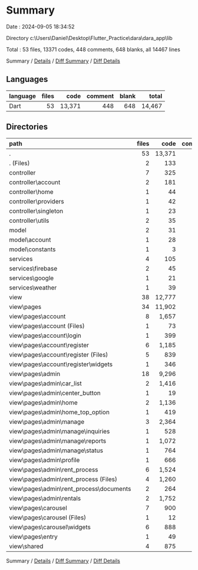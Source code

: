 # Summary

Date : 2024-09-05 18:34:52

Directory c:\\Users\\Daniel\\Desktop\\Flutter_Practice\\dara\\dara_app\\lib

Total : 53 files,  13371 codes, 448 comments, 648 blanks, all 14467 lines

Summary / [Details](details.md) / [Diff Summary](diff.md) / [Diff Details](diff-details.md)

## Languages
| language | files | code | comment | blank | total |
| :--- | ---: | ---: | ---: | ---: | ---: |
| Dart | 53 | 13,371 | 448 | 648 | 14,467 |

## Directories
| path | files | code | comment | blank | total |
| :--- | ---: | ---: | ---: | ---: | ---: |
| . | 53 | 13,371 | 448 | 648 | 14,467 |
| . (Files) | 2 | 133 | 25 | 19 | 177 |
| controller | 7 | 325 | 28 | 48 | 401 |
| controller\\account | 2 | 181 | 9 | 14 | 204 |
| controller\\home | 1 | 44 | 7 | 12 | 63 |
| controller\\providers | 1 | 42 | 3 | 6 | 51 |
| controller\\singleton | 1 | 23 | 7 | 11 | 41 |
| controller\\utils | 2 | 35 | 2 | 5 | 42 |
| model | 2 | 31 | 0 | 2 | 33 |
| model\\account | 1 | 28 | 0 | 2 | 30 |
| model\\constants | 1 | 3 | 0 | 0 | 3 |
| services | 4 | 105 | 14 | 21 | 140 |
| services\\firebase | 2 | 45 | 6 | 8 | 59 |
| services\\google | 1 | 21 | 0 | 5 | 26 |
| services\\weather | 1 | 39 | 8 | 8 | 55 |
| view | 38 | 12,777 | 381 | 558 | 13,716 |
| view\\pages | 34 | 11,902 | 336 | 482 | 12,720 |
| view\\pages\\account | 8 | 1,657 | 118 | 131 | 1,906 |
| view\\pages\\account (Files) | 1 | 73 | 7 | 8 | 88 |
| view\\pages\\account\\login | 1 | 399 | 24 | 24 | 447 |
| view\\pages\\account\\register | 6 | 1,185 | 87 | 99 | 1,371 |
| view\\pages\\account\\register (Files) | 5 | 839 | 53 | 63 | 955 |
| view\\pages\\account\\register\\widgets | 1 | 346 | 34 | 36 | 416 |
| view\\pages\\admin | 18 | 9,296 | 206 | 308 | 9,810 |
| view\\pages\\admin\\car_list | 2 | 1,416 | 43 | 42 | 1,501 |
| view\\pages\\admin\\center_button | 1 | 19 | 0 | 3 | 22 |
| view\\pages\\admin\\home | 2 | 1,136 | 21 | 28 | 1,185 |
| view\\pages\\admin\\home_top_option | 1 | 419 | 8 | 20 | 447 |
| view\\pages\\admin\\manage | 3 | 2,364 | 56 | 67 | 2,487 |
| view\\pages\\admin\\manage\\inquiries | 1 | 528 | 16 | 23 | 567 |
| view\\pages\\admin\\manage\\reports | 1 | 1,072 | 29 | 34 | 1,135 |
| view\\pages\\admin\\manage\\status | 1 | 764 | 11 | 10 | 785 |
| view\\pages\\admin\\profile | 1 | 666 | 28 | 30 | 724 |
| view\\pages\\admin\\rent_process | 6 | 1,524 | 17 | 58 | 1,599 |
| view\\pages\\admin\\rent_process (Files) | 4 | 1,260 | 15 | 47 | 1,322 |
| view\\pages\\admin\\rent_process\\documents | 2 | 264 | 2 | 11 | 277 |
| view\\pages\\admin\\rentals | 2 | 1,752 | 33 | 60 | 1,845 |
| view\\pages\\carousel | 7 | 900 | 12 | 33 | 945 |
| view\\pages\\carousel (Files) | 1 | 12 | 0 | 3 | 15 |
| view\\pages\\carousel\\widgets | 6 | 888 | 12 | 30 | 930 |
| view\\pages\\entry | 1 | 49 | 0 | 10 | 59 |
| view\\shared | 4 | 875 | 45 | 76 | 996 |

Summary / [Details](details.md) / [Diff Summary](diff.md) / [Diff Details](diff-details.md)